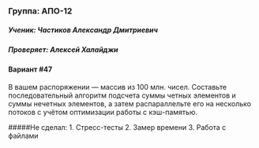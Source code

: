 ### Группа: АПО-12
##### Ученик: Частиков Александр Дмитриевич
##### Проверяет: Алексей Халайджи

#### Вариант #47

В вашем распоряжении — массив из 100 млн. чисел. Составьте последовательный алгоритм подсчета суммы четных элементов и суммы нечетных элементов,
 а затем распараллельте его на несколько потоков с учётом оптимизации работы с кэш-памятью.

#####Не сделал:
	1. Стресс-тесты
	2. Замер времени
	3. Работа с файлами
